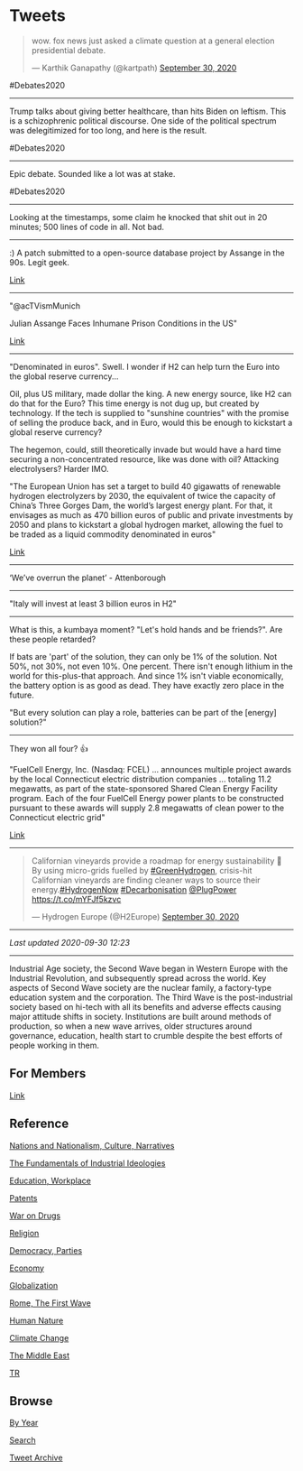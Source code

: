 # Tweets

<blockquote class="twitter-tweet"><p lang="en" dir="ltr">wow. fox news just asked a climate question at a general election presidential debate.</p>&mdash; Karthik Ganapathy (@kartpath) <a href="https://twitter.com/kartpath/status/1311128163121090563?ref_src=twsrc%5Etfw">September 30, 2020</a></blockquote> <script async src="https://platform.twitter.com/widgets.js" charset="utf-8"></script>

\#Debates2020

---

Trump talks about giving better healthcare, than hits Biden on
leftism. This is a schizophrenic political discourse. One side of the
political spectrum was delegitimized for too long, and here is the
result.

\#Debates2020

---

Epic debate. Sounded like a lot was at stake. 

\#Debates2020

---

Looking at the timestamps, some claim he knocked that shit out in 20
minutes; 500 lines of code in all. Not bad.

---

:) A patch submitted to a open-source database project by Assange in
the 90s. Legit geek.

[Link](https://git.postgresql.org/gitweb/?p=postgresql.git;a=commitdiff;h=76bc8cb97fc35673c42fe84fe6a9d6887260419a;hp=23c7ff0b3c38657081590430d08ef48bb5bde759)

---

"@acTVismMunich

Julian Assange Faces Inhumane Prison Conditions in the US"

[Link](https://twitter.com/acTVismMunich/status/1311002219655897090)

---

"Denominated in euros". Swell. I wonder if H2 can help turn the Euro
into the global reserve currency...

Oil, plus US military, made dollar the king. A new energy source, like
H2 can do that for the Euro? This time energy is not dug up, but
created by technology. If the tech is supplied to "sunshine countries"
with the promise of selling the produce back, and in Euro, would this
be enough to kickstart a global reserve currency?

The hegemon, could, still theoretically invade but would have a hard
time securing a non-concentrated resource, like was done with
oil? Attacking electrolysers? Harder IMO.

"The European Union has set a target to build 40 gigawatts of
renewable hydrogen electrolyzers by 2030, the equivalent of twice the
capacity of China’s Three Gorges Dam, the world’s largest energy
plant. For that, it envisages as much as 470 billion euros of public
and private investments by 2050 and plans to kickstart a global
hydrogen market, allowing the fuel to be traded as a liquid commodity
denominated in euros"

[Link](https://www.bloomberg.com/news/articles/2020-09-24/how-hydrogen-became-the-hottest-thing-in-green-energy-quicktake)

---

‘We’ve overrun the planet’ - Attenborough

---

"Italy will invest at least 3 billion euros in H2"

---

What is this, a kumbaya moment? "Let's hold hands and be
friends?". Are these people retarded?

If bats are 'part' of the solution, they can only be 1% of the
solution. Not 50%, not 30%, not even 10%. One percent. There isn't
enough lithium in the world for this-plus-that approach. And since 1%
isn't viable economically, the battery option is as good as dead. They
have exactly zero place in the future.

"But every solution can play a role, batteries can be part of the
[energy] solution?"

---

They won all four? 👍

"FuelCell Energy, Inc. (Nasdaq: FCEL) ... announces multiple project
awards by the local Connecticut electric distribution companies
... totaling 11.2 megawatts, as part of the state-sponsored Shared
Clean Energy Facility program. Each of the four FuelCell Energy power
plants to be constructed pursuant to these awards will supply 2.8
megawatts of clean power to the Connecticut electric grid"

[Link](https://www.globenewswire.com/news-release/2020/09/29/2100495/0/en/FuelCell-Energy-Announces-Multiple-Awards-to-Provide-Clean-Energy-to-Northeast-Power-Grid.html)

---

<blockquote class="twitter-tweet"><p lang="en" dir="ltr">Californian vineyards provide a roadmap for energy sustainability 🍇<br>By using micro-grids fuelled by <a href="https://twitter.com/hashtag/GreenHydrogen?src=hash&amp;ref_src=twsrc%5Etfw">#GreenHydrogen</a>, crisis-hit Californian vineyards are finding cleaner ways to source their energy.<a href="https://twitter.com/hashtag/HydrogenNow?src=hash&amp;ref_src=twsrc%5Etfw">#HydrogenNow</a> <a href="https://twitter.com/hashtag/Decarbonisation?src=hash&amp;ref_src=twsrc%5Etfw">#Decarbonisation</a> <a href="https://twitter.com/plugpower?ref_src=twsrc%5Etfw">@PlugPower</a> <a href="https://t.co/mYFJf5kzvc">https://t.co/mYFJf5kzvc</a></p>&mdash; Hydrogen Europe (@H2Europe) <a href="https://twitter.com/H2Europe/status/1311211152509083651?ref_src=twsrc%5Etfw">September 30, 2020</a></blockquote> <script async src="https://platform.twitter.com/widgets.js" charset="utf-8"></script>

---

*Last updated 2020-09-30 12:23*

---

Industrial Age society, the Second Wave began in Western Europe with
the Industrial Revolution, and subsequently spread across the
world. Key aspects of Second Wave society are the nuclear family, a
factory-type education system and the corporation. The Third Wave is
the post-industrial society based on hi-tech with all its benefits and
adverse effects causing major attitude shifts in society. Institutions
are built around methods of production, so when a new wave arrives,
older structures around governance, education, health start to crumble
despite the best efforts of people working in them.

## For Members

[Link](https://thirdwave-members.herokuapp.com)

## Reference

[Nations and Nationalism, Culture, Narratives](/2013/02/nations-and-nationalism.md)

[The Fundamentals of Industrial Ideologies](/2011/04/fundamentals-of-industrial-ideologies.md)

[Education, Workplace](2017/09/education-workplace.md)

[Patents](/2018/09/patents.md)

[War on Drugs](/2019/11/war-on-drugs.md)

[Religion](/2015/04/god-religion.md)

[Democracy, Parties](/2016/11/democracy.md)

[Economy](/2018/05/economy.md)

[Globalization](/2018/09/globalization.md)

[Rome, The First Wave](/2017/12/rome.md)

[Human Nature](/2020/07/human-nature.md)

[Climate Change](/2018/12/climate.md)

[The Middle East](/2019/07/middleeast.md)

[TR](../tr)

## Browse

[By Year](years.md)

[Search](search.html)

[Tweet Archive](/tweets/README.md)

